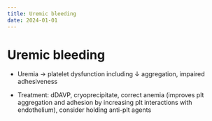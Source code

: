 ```yaml
---
title: Uremic bleeding
date: 2024-01-01
---
```

# Uremic bleeding

* Uremia → platelet dysfunction including ↓ aggregation, impaired adhesiveness

* Treatment: dDAVP, cryoprecipitate, correct anemia (improves plt aggregation and adhesion by increasing plt interactions with endothelium), consider holding anti-plt agents
